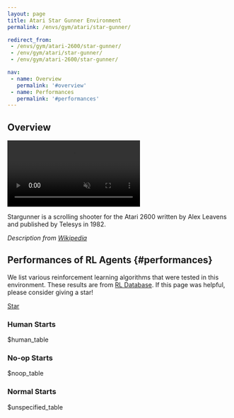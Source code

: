 ```yaml
---
layout: page
title: Atari Star Gunner Environment
permalink: /envs/gym/atari/star-gunner/

redirect_from:
 - /envs/gym/atari-2600/star-gunner/
 - /env/gym/atari/star-gunner/
 - /env/gym/atari-2600/star-gunner/

nav:
 - name: Overview
   permalink: '#overview'
 - name: Performances
   permalink: '#performances'
---
```



## Overview

<video autoplay muted loop controls>
  <source src="{{ 'assets/_pages/envs/gym/atari/star-gunner.mp4' | absolute_url }}" type="video/mp4">
</video>

Stargunner is a scrolling shooter for the Atari 2600 written by Alex Leavens and published by Telesys in 1982.

*Description from [Wikipedia](https://en.wikipedia.org/wiki/Stargunner_(Atari_2600))*


## Performances of RL Agents {#performances}

We list various reinforcement learning algorithms that were tested in this environment. These results are from [RL Database](https://github.com/seungjaeryanlee/rldb). If this page was helpful, please consider giving a star!

<!-- Place this tag where you want the button to render. -->
<a class="github-button" href="https://github.com/seungjaeryanlee/rldb" data-icon="octicon-star" data-size="large" data-show-count="true" aria-label="Star seungjaeryanlee/rldb on GitHub">Star</a>
<!-- Place this tag in your head or just before your close body tag. -->
<script async defer src="https://buttons.github.io/buttons.js"></script>

### Human Starts

$human_table

### No-op Starts

$noop_table

### Normal Starts

$unspecified_table
